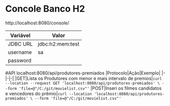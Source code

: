 # Concole Banco H2
http://localhost:8080/console/

Variável | Valor
 ------- | -----
JDBC URL | jdbc:h2:mem:test
username | sa
password |


#API
localhost:8080/api/produtores-premiados
|Protocolo|Ação|Exemplo|
|-|-|-|
|GET|Lista os Produtores com menor e mais intervalo de premios|`curl --location --request GET 'localhost:8080/api/produtores-premiados' \ --form 'file=@"/C:/git/movielist.csv"'`
|POST|Inseri os filmes candidatos e vencedores do prêmio|`curl --location 'localhost:8080/api/produtores-premiados' \ --form 'file=@"/C:/git/movielist.csv"'`